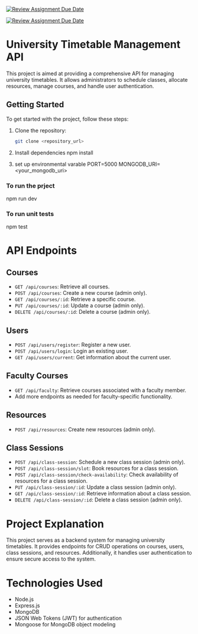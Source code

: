 [![Review Assignment Due Date](https://classroom.github.com/assets/deadline-readme-button-24ddc0f5d75046c5622901739e7c5dd533143b0c8e959d652212380cedb1ea36.svg)](https://classroom.github.com/a/MhkFIDKy)

[![Review Assignment Due Date](https://classroom.github.com/assets/deadline-readme-button-24ddc0f5d75046c5622901739e7c5dd533143b0c8e959d652212380cedb1ea36.svg)](https://classroom.github.com/a/MhkFIDKy)

# University Timetable Management API

This project is aimed at providing a comprehensive API for managing university timetables. It allows administrators to schedule classes, allocate resources, manage courses, and handle user authentication.

## Getting Started

To get started with the project, follow these steps:

1. Clone the repository:

   ```bash
   git clone <repository_url>

   ```

2. Install dependencies
   npm install

3. set up environmental varable
   PORT=5000
   MONGODB_URI=<your_mongodb_uri>

### To run the prject

npm run dev

### To run unit tests

npm test

# API Endpoints

## Courses

- `GET /api/courses`: Retrieve all courses.
- `POST /api/courses`: Create a new course (admin only).
- `GET /api/courses/:id`: Retrieve a specific course.
- `PUT /api/courses/:id`: Update a course (admin only).
- `DELETE /api/courses/:id`: Delete a course (admin only).

## Users

- `POST /api/users/register`: Register a new user.
- `POST /api/users/login`: Login an existing user.
- `GET /api/users/current`: Get information about the current user.

## Faculty Courses

- `GET /api/faculty`: Retrieve courses associated with a faculty member.
- Add more endpoints as needed for faculty-specific functionality.

## Resources

- `POST /api/resources`: Create new resources (admin only).

## Class Sessions

- `POST /api/class-session`: Schedule a new class session (admin only).
- `POST /api/class-session/slot`: Book resources for a class session.
- `POST /api/class-session/check-availability`: Check availability of resources for a class session.
- `PUT /api/class-session/:id`: Update a class session (admin only).
- `GET /api/class-session/:id`: Retrieve information about a class session.
- `DELETE /api/class-session/:id`: Delete a class session (admin only).

# Project Explanation

This project serves as a backend system for managing university timetables. It provides endpoints for CRUD operations on courses, users, class sessions, and resources. Additionally, it handles user authentication to ensure secure access to the system.

# Technologies Used

- Node.js
- Express.js
- MongoDB
- JSON Web Tokens (JWT) for authentication
- Mongoose for MongoDB object modeling

